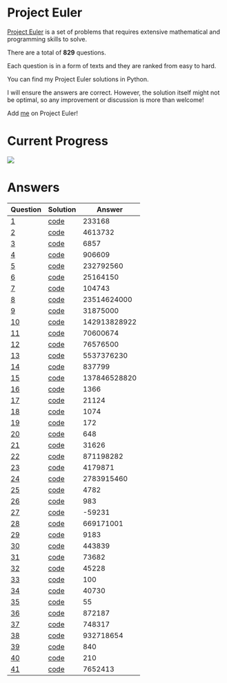 # Project Euler

[Project Euler](https://projecteuler.net/about) is a set of problems that requires extensive mathematical and programming skills to solve.

There are a total of **829** questions. 

Each question is in a form of texts and they are ranked from easy to hard.

You can find my Project Euler solutions in Python.

I will ensure the answers are correct. However, the solution itself might not be optimal, so any improvement or discussion is more than welcome!

Add [me](https://projecteuler.net/progress=zhayu517) on Project Euler!

# Current Progress

![](https://progress-bar.dev/41/?scale=829&title=solved&width=500&suffix=%20/%20829)

# Answers

| Question | Solution | Answer |
| - | - | - |
| [1](https://projecteuler.net/problem=1) | [code](src/1.py) | 233168 |
| [2](https://projecteuler.net/problem=2) | [code](src/2.py) | 4613732 |
| [3](https://projecteuler.net/problem=3) | [code](src/3.py) | 6857 |
| [4](https://projecteuler.net/problem=4) | [code](src/4.py) | 906609 |
| [5](https://projecteuler.net/problem=5) | [code](src/5.py) | 232792560 |
| [6](https://projecteuler.net/problem=6) | [code](src/6.py) | 25164150 |
| [7](https://projecteuler.net/problem=7) | [code](src/7.py) | 104743 |
| [8](https://projecteuler.net/problem=8) | [code](src/8.py) | 23514624000 |
| [9](https://projecteuler.net/problem=9) | [code](src/9.py) | 31875000 |
| [10](https://projecteuler.net/problem=10) | [code](src/10.py) | 142913828922 |
| [11](https://projecteuler.net/problem=11) | [code](src/11.py) | 70600674 |
| [12](https://projecteuler.net/problem=12) | [code](src/12.py) | 76576500 |
| [13](https://projecteuler.net/problem=13) | [code](src/13.py) | 5537376230 |
| [14](https://projecteuler.net/problem=14) | [code](src/14.py) | 837799 |
| [15](https://projecteuler.net/problem=15) | [code](src/15.py) | 137846528820 |
| [16](https://projecteuler.net/problem=16) | [code](src/16.py) | 1366 |
| [17](https://projecteuler.net/problem=17) | [code](src/17.py) | 21124 |
| [18](https://projecteuler.net/problem=18) | [code](src/18.py) | 1074 |
| [19](https://projecteuler.net/problem=19) | [code](src/19.py) | 172 |
| [20](https://projecteuler.net/problem=20) | [code](src/20.py) | 648 |
| [21](https://projecteuler.net/problem=21) | [code](src/21.py) | 31626 |
| [22](https://projecteuler.net/problem=22) | [code](src/22.py) | 871198282 |
| [23](https://projecteuler.net/problem=23) | [code](src/23.py) | 4179871 |
| [24](https://projecteuler.net/problem=24) | [code](src/24.py) | 2783915460 |
| [25](https://projecteuler.net/problem=25) | [code](src/25.py) | 4782 |
| [26](https://projecteuler.net/problem=26) | [code](src/26.py) | 983 |
| [27](https://projecteuler.net/problem=27) | [code](src/27.py) | -59231 |
| [28](https://projecteuler.net/problem=28) | [code](src/28.py) | 669171001 |
| [29](https://projecteuler.net/problem=29) | [code](src/29.py) | 9183 |
| [30](https://projecteuler.net/problem=30) | [code](src/30.py) | 443839 |
| [31](https://projecteuler.net/problem=31) | [code](src/31.py) | 73682 |
| [32](https://projecteuler.net/problem=32) | [code](src/32.py) | 45228 |
| [33](https://projecteuler.net/problem=33) | [code](src/33.py) | 100 |
| [34](https://projecteuler.net/problem=34) | [code](src/34.py) | 40730 |
| [35](https://projecteuler.net/problem=35) | [code](src/35.py) | 55 |
| [36](https://projecteuler.net/problem=36) | [code](src/36.py) | 872187 |
| [37](https://projecteuler.net/problem=37) | [code](src/37.py) | 748317 |
| [38](https://projecteuler.net/problem=38) | [code](src/38.py) | 932718654 |
| [39](https://projecteuler.net/problem=39) | [code](src/39.py) | 840 |
| [40](https://projecteuler.net/problem=40) | [code](src/40.py) | 210 |
| [41](https://projecteuler.net/problem=41) | [code](src/41.py) | 7652413 |